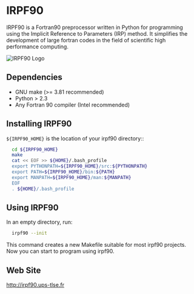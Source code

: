 IRPF90
======

IRPF90 is a Fortran90 preprocessor written in Python for programming using the Implicit Reference to Parameters (IRP) method. It simplifies the development of large fortran codes in the field of scientific high performance computing.

![IRPF90 Logo](./irpf90.xpm)

Dependencies
------------

- GNU make (>= 3.81 recommended)
- Python > 2.3
- Any Fortran 90 compiler (Intel recommended)

Installing IRPF90
-----------------

``${IRPF90_HOME}`` is the location of your irpf90 directory::

``` bash
  cd ${IRPF90_HOME}
  make
  cat << EOF >> ${HOME}/.bash_profile
  export PYTHONPATH=${IRPF90_HOME}/src:${PYTHONPATH}
  export PATH=${IRPF90_HOME}/bin:${PATH}
  export MANPATH=${IRPF90_HOME}/man:${MANPATH}
  EOF
  . ${HOME}/.bash_profile
```


Using IRPF90
------------

In an empty directory, run:

``` bash
  irpf90 --init
```

This command creates a new Makefile suitable for most irpf90 projects.
Now you can start to program using irpf90.


Web Site
--------

http://irpf90.ups-tlse.fr

